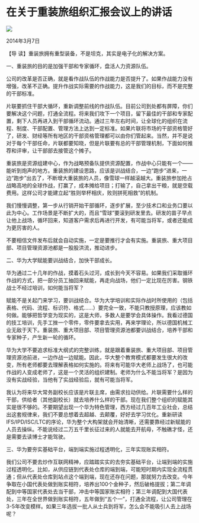 # 在关于重装旅组织汇报会议上的讲话
<img class="pv" src="https://api.visitor.plantree.me/visitor-badge/pv?namespace=plantree.me&key=renzhengfei-speeches/在关于重装旅组织汇报会议上的讲话.md">


2014年3月7日



【导  读】重装旅拥有重型装备，不是坦克，其实是电子化的解决方案。



一、重装旅的目的是加强干部和专家循环，盘活人力资源队伍。

公司的改革是否正确，就是看作战队伍的作战能力是否提升了。如果作战能力没有增强，改革不正确。提升作战实际需要的作战能力，这是我们的目标，而不是完整的干部标准。

片联要抓住干部大循环，重新调整前线的作战队伍。目前公司到处都有屏障，你们要解决这个问题，打通全流程。将来我们攻下一个项目，留下最佳的干部和专家配置，剩下人员再进入到干部循环流动。通过三年左右时间，让全球化的组织在流程、制度、干部配置、管理方法上达到一定标准。如果片联将市场的干部资格管好了，研发、财经等所有地区的干部资格管理都可以由你们管起来。当然，并不是说对于每个干部任命，片联都要知晓，但是片联要有总的干部管理机制，下面如何推荐和评审，让干部部去接管这个摊子。

重装旅是资源组建中心，作为战略预备队提供资源配置，作战中心只能有一个——能听到炮声的地方。重装旅的建设思路，应该是训战结合，一边“跑步”进来，一边“跑步”出去了，不断增大重装旅的人员，像雪球一样越滚越大。重装旅参加抢占战略高地的全球作战，打赢了，成本摊给项目；打输了，自己拿出干粮，就是空载费用。这样公司才能建立起“胜则举杯相庆，败则拼死相救”的机制。

我们慢慢调整，第一步从行销开始干部循环，逐步扩展，至少技术口和业务口要以此为中心。工作场景是不断扩大的，而且“雪球”要滚到研发里去。研发的苗子早点让他上战场，循环回来，知道客户需求后再进行开发，有可能当将军，或者还能成为更厉害的人。

不要相信文件发布后就会自动实施，一定是要推行才会有实施。重装旅、重大项目部、项目管理资源池都是一股股洪流，推动进步。

二、华为大学赋能要训战结合，加快干部成长。

华为通过二十几年的作战，摸着石头过河，成长到今天不容易。如果我们采取循环作战的方式，把一部分员工抽回来赋能，再走向战场，他们一定比现在厉害。钢铁战士不经过培训，如何能当将军？

赋能不是关起门来学习，要训战结合。华为大学培训和实际作战时所使用的（包括表格、代码、流程、标识符、格式……）要完全一致，不能只教授原理，应该教如何做。能够把哲学变为现实的，这是大师，多数人是要学会具体操作。我看过德国的技工培训，先手工挫一个零件，零件要拿去实用，再来学理论，所以德国机械工业无敌于天下。重装旅、重大项目部、项目管理资源池都要训战结合，培养干部和专家种子，产生新一轮的循环。

华为大学不要追求标准大纲式的完整训练，就是跟着重装旅、重大项目部、项目管理资源池前进，一边作战一边赋能。因此，华大整个教育模式都要发生很大的改变，所有老师都要去理解表格如何实施的。将来有可能华大老师上战场了，也可能作战的人变成老师了，这是一个灵活的组织建制。老师为什么不能当将军？是因为没有实战经验，当他有了实战经验后，就有可能当将军。

我认为将来华大常务副校长应该是片联主席，由需求拉动供给。片联需要什么样的干部，供给者（其他副校长）就去培养什么样的干部。现在我们整个组织的赋能其实是很不够的。不要期望出现一个华为特色管理，西方经过几百年工业社会，总结出这套规律来，我们不要总想着去超越、去颠覆，好好去学习优化。重新研读IFS/IPD/ISC/LTC的序论，华为整个大构架就会开始清晰，还需要靠经过新赋能的人员去操纵。不能说经过二万五千里长征过来的人就能去开航母，不触礁才怪，还是需要去读博士才能驾驶。

三、华为要夯实基础平台，端到端实施过程透明化，三年实现账实相符。

我们公司不要去炒作互联网精神，应踏踏实实的去夯实基础平台，让端到端的实施过程透明化。比如，从供应链到代表处仓库的端到端，可能短时期内实现全流程贯通；但从代表处仓库到站点这个端到端，现在还存在问题，那就努力去改变。今年争取在小国代表处做到账实相符，培养出100个金种子，然后破格提拔；第二年调配到中等国家代表处去当干部，冲击中等国家账实相符；第三年调配到大国代表处，三年在全世界做到账实相符，五年做到“五个一”，打通全流程，让公司管理在3-5年改变模样。如果三年选拔一批人从士兵到将军，怎么会不能吸引人去上战场呢？
